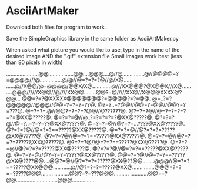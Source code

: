 # AsciiArtMaker
Download both files for program to work. 

Save the SimpleGraphics library in the same folder as AsciiArtMaker.py

When asked what picture you would like to use, type in the name of the desired image AND 
the ".gif" extension file 
Small images work best (less than 80 pixels in width)


......................@@........
........@@....@@@....@//@.......
.......@//@@@@=?=@@@@///@.......
.......@/@//@=?=?=?@//@/X@......
......@//X@@/@=@@@@/@@X/X@......
......@///XX@@@?@X@@X///X@......
....@@@//////X@@//@////XX@@.....
..@@?=@/////XX@//X@@@XXXX@?@@...
@@=?=?@XXXXX@@@@@@@?=@@@@?=?=@@.
@=..?=?@@@@@//@@@//@@=?=?=?=??@.
@?=?..=?@@//@@=?=@@//@@?=?=???@.
@=?=?=.@//@@?=?=?=?@@//@??????@.
@?=?=?@//@=?=?=?=?=?=@XX@?????@.
@=?=?=@//@..?=?=?=?=?@XX@?????@.
@?=?=?@//@=?..=?=?=??@XX@?????@.
@=?=?=@//@?=?=...????@XX@?????@.
@?=?=?@//@=?=?==?????@XX@?????@.
@=?=?=@//@?=?=?=?????@XX@?????@.
@?=?=?@//@=?=?==?????@XX@?????@.
@=?=?=@//@?=?=?=?????@XX@?????@.
@?=?=?@//@=?=?==?????@XX@?????@.
@=?=?=@//@?=?=?=?????@XX@?????@.
@?=?=?@//@=?=?==?????@XX@?????@.
@=?=?=@//@?=?=?=?????@XX@?????@.
@@=?=?@//@=?=?==?????@XX@????@@.
..@@?=@//@?=?=?=?????@XX@??@@...
....@@@//@=?=?==?????@XX@@@.....
......@//@?=?=?=?????@XX@.......
.......@@@=?=?==?????@@@........
..........@@?=?=???@@@..........
............@@==?@@.............
..............@@@...............
